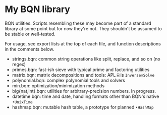 # My BQN library

BQN utilities. Scripts resembling these may become part of a standard library at some point but for now they're not. They shouldn't be assumed to be stable or well-tested.

For usage, see export lists at the top of each file, and function descriptions in the comments below.

- strings.bqn: common string operations like split, replace, and so on (no regex)
- primes.bqn: fast-ish sieve with typical prime and factoring utilities
- matrix.bqn: matrix decompositions and tools: APL `⌹` is `Inverse⊘Solve`
- polynomial.bqn: complex polynomial tools and solvers
- min.bqn: optimization/minimization methods
- big{nat,int}.bqn: utilities for arbitrary-precision numbers. In progress.
- datetime.bqn: time and date, handling formats other than BQN's native `•UnixTime`
- hashmap.bqn: mutable hash table, a prototype for planned `•HashMap`
